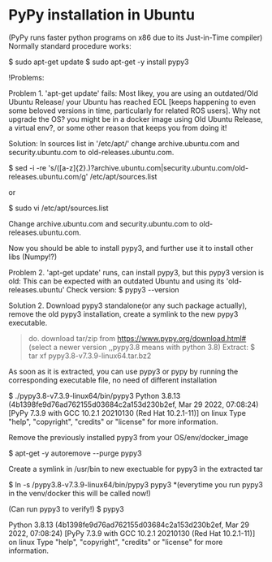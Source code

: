 # PyPy installation in Ubuntu
(PyPy runs faster python programs on x86 due to its Just-in-Time compiler)
Normally standard procedure works:

$ sudo apt-get update
$ sudo apt-get -y install pypy3

!Problems:

Problem 1. 'apt-get update' fails: 
Most likey, you are using an outdated/Old Ubuntu Release/ your Ubuntu has reached EOL [keeps happening to even some beloved versions in time, particularly for related ROS users]. 
Why not upgrade the OS? you might be in a docker image using Old Ubuntu Release, a virtual env?, or some other reason that keeps you from doing it!

Solution:
In sources list in '/etc/apt/' change archive.ubuntu.com and security.ubuntu.com to old-releases.ubuntu.com.

$ sed -i -re 's/([a-z]{2}\.)?archive.ubuntu.com|security.ubuntu.com/old-releases.ubuntu.com/g' /etc/apt/sources.list
 
or

$ sudo vi /etc/apt/sources.list

Change archive.ubuntu.com and security.ubuntu.com to old-releases.ubuntu.com.

Now you should be able to install pypy3, and further use it to install other libs (Numpy!?)

Problem 2. 'apt-get update' runs, can install pypy3, but this pypy3 version is old: 
This can be expected with an outdated Ubuntu and using its 'old-releases.ubuntu'
Check version:
$ pypy3 --version

Solution 2. Download pypy3 standalone(or any such package actually), remove the old pypy3 installation, create a symlink to the new pypy3 executable.

> do. download tar/zip from https://www.pypy.org/download.html#  (select a newer version ,,pypy3.8 means with python 3.8)
Extract:
$ tar xf pypy3.8-v7.3.9-linux64.tar.bz2

As soon as it is extracted, you can use pypy3 or pypy by running the corresponding executable file, no need of different installation

$ ./pypy3.8-v7.3.9-linux64/bin/pypy3
Python 3.8.13 (4b1398fe9d76ad762155d03684c2a153d230b2ef, Mar 29 2022, 07:08:24)
[PyPy 7.3.9 with GCC 10.2.1 20210130 (Red Hat 10.2.1-11)] on linux
Type "help", "copyright", "credits" or "license" for more information.


Remove the previously installed pypy3 from your OS/env/docker_image

$ apt-get -y autoremove --purge pypy3

Create a symlink in /usr/bin to new exectuable for pypy3 in the extracted tar

$ ln -s /pypy3.8-v7.3.9-linux64/bin/pypy3 pypy3
 *(everytime you run pypy3 in the venv/docker this will be called now!)


(Can run pypy3 to verify!)
$ pypy3

Python 3.8.13 (4b1398fe9d76ad762155d03684c2a153d230b2ef, Mar 29 2022, 07:08:24)
[PyPy 7.3.9 with GCC 10.2.1 20210130 (Red Hat 10.2.1-11)] on linux
Type "help", "copyright", "credits" or "license" for more information.

